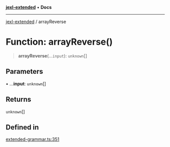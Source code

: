 [**jexl-extended**](../README.md) • **Docs**

***

[jexl-extended](../README.md) / arrayReverse

# Function: arrayReverse()

> **arrayReverse**(...`input`): `unknown`[]

## Parameters

• ...**input**: `unknown`[]

## Returns

`unknown`[]

## Defined in

[extended-grammar.ts:351](https://github.com/nikoraes/jexl-extended/blob/0f5e836bd796a7ceb7bc07f325b2ca770e2551a1/src/extended-grammar.ts#L351)
